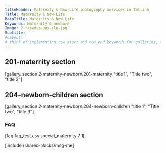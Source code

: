 ```yaml
---
titleHeader: Maternity & New‑Life photography services in Tallinn
Title: Maternity & New‑Life
MainTitle: Maternity & New‑Life
Keywords: Maternity & newborn
Image: 2-rasedus-uus-elu.jpg
Subtitle: 
#Layout: 
# think of implementing row_start and row_end keywords for galleries, to be able to combine single folders into one row
---
```


<h2>201-maternity section</h2>
[gallery_section 2-maternity-newborn/201-maternity "title 1", "Title two", "title 3"]

<h2>204-newborn-children section</h2>
[gallery_section 2-maternity-newborn/204-newborn-children "title 1", "Title two", "title 3"]

<h3>FAQ</h3>
[faq faq_test.csv special_maternity 7 1]

[include /shared-blocks/msg-me]
